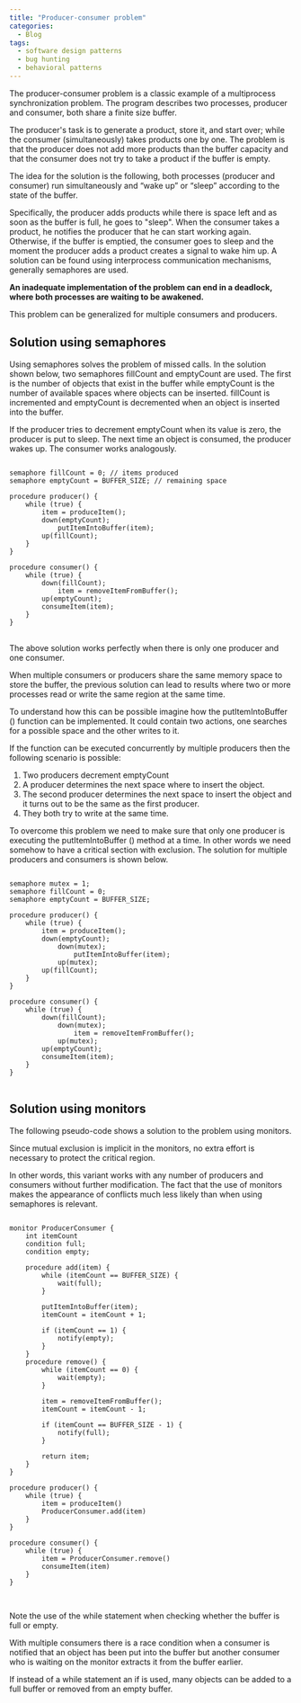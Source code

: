 ```yaml
---
title: "Producer-consumer problem"
categories:
  - Blog
tags:
  - software design patterns
  - bug hunting
  - behavioral patterns
---
```


The producer-consumer problem is a classic example of a multiprocess synchronization problem. The program describes two processes, producer and consumer, both share a finite size buffer. 

The producer's task is to generate a product, store it, and start over; while the consumer (simultaneously) takes products one by one. The problem is that the producer does not add more products than the buffer capacity and that the consumer does not try to take a product if the buffer is empty.

The idea for the solution is the following, both processes (producer and consumer) run simultaneously and “wake up” or “sleep” according to the state of the buffer. 

Specifically, the producer adds products while there is space left and as soon as the buffer is full, he goes to "sleep". When the consumer takes a product, he notifies the producer that he can start working again. Otherwise, if the buffer is emptied, the consumer goes to sleep and the moment the producer adds a product creates a signal to wake him up. A solution can be found using interprocess communication mechanisms, generally semaphores are used. 


<b>An inadequate implementation of the problem can end in a deadlock, where both processes are waiting to be awakened.</b>

This problem can be generalized for multiple consumers and producers.

<h2>Solution using semaphores</h2>

Using semaphores solves the problem of missed calls.
In the solution shown below, two semaphores fillCount and emptyCount are used. The first is the number of objects that exist in the buffer while emptyCount is the number of available spaces where objects can be inserted. fillCount is incremented and emptyCount is decremented when an object is inserted into the buffer. 

If the producer tries to decrement emptyCount when its value is zero, the producer is put to sleep. The next time an object is consumed, the producer wakes up. The consumer works analogously.

<pre>
<code>
semaphore fillCount = 0; // items produced
semaphore emptyCount = BUFFER_SIZE; // remaining space

procedure producer() {
    while (true) {
        item = produceItem();
        down(emptyCount);
            putItemIntoBuffer(item);
        up(fillCount);
    }
}

procedure consumer() {
    while (true) {
        down(fillCount);
            item = removeItemFromBuffer();
        up(emptyCount);
        consumeItem(item);
    }
}
</code>
</pre>

The above solution works perfectly when there is only one producer and one consumer. 

When multiple consumers or producers share the same memory space to store the buffer, the previous solution can lead to results where two or more processes read or write the same region at the same time. 

To understand how this can be possible imagine how the putItemIntoBuffer () function can be implemented. It could contain two actions, one searches for a possible space and the other writes to it. 

If the function can be executed concurrently by multiple producers then the following scenario is possible:

<ol>
<li>Two producers decrement emptyCount</li>
<li>A producer determines the next space where to insert the object.</li>
<li>The second producer determines the next space to insert the object and it turns out to be the same as the first producer.</li>
<li>They both try to write at the same time.</li>
</ol>

To overcome this problem we need to make sure that only one producer is executing the putItemIntoBuffer () method at a time. In other words we need somehow to have a critical section with exclusion. The solution for multiple producers and consumers is shown below.
<pre>
<code>
semaphore mutex = 1;
semaphore fillCount = 0;
semaphore emptyCount = BUFFER_SIZE;

procedure producer() {
    while (true) {
        item = produceItem();
        down(emptyCount);
            down(mutex);
                putItemIntoBuffer(item);
            up(mutex);
        up(fillCount);
    }
}

procedure consumer() {
    while (true) {
        down(fillCount);
            down(mutex);
                item = removeItemFromBuffer();
            up(mutex);
        up(emptyCount);
        consumeItem(item);
    }
}
</code>
</pre>


<h2>Solution using monitors</h2>

The following pseudo-code shows a solution to the problem using monitors. 

Since mutual exclusion is implicit in the monitors, no extra effort is necessary to protect the critical region.

In other words, this variant works with any number of producers and consumers without further modification. The fact that the use of monitors makes the appearance of conflicts much less likely than when using semaphores is relevant.

<pre>
<code>
monitor ProducerConsumer {
    int itemCount
    condition full;
    condition empty;

    procedure add(item) {
        while (itemCount == BUFFER_SIZE) {
            wait(full);
        }

        putItemIntoBuffer(item);
        itemCount = itemCount + 1;

        if (itemCount == 1) {
            notify(empty);
        }
    }
    procedure remove() {
        while (itemCount == 0) {
            wait(empty);
        }

        item = removeItemFromBuffer();
        itemCount = itemCount - 1;

        if (itemCount == BUFFER_SIZE - 1) {
            notify(full);
        }

        return item;
    }
}

procedure producer() {
    while (true) {
        item = produceItem()
        ProducerConsumer.add(item)
    }
}

procedure consumer() {
    while (true) {
        item = ProducerConsumer.remove()
        consumeItem(item)
    }
}

</code>
</pre>
Note the use of the while statement when checking whether the buffer is full or empty. 

With multiple consumers there is a race condition when a consumer is notified that an object has been put into the buffer but another consumer who is waiting on the monitor extracts it from the buffer earlier. 

If instead of a while statement an if is used, many objects can be added to a full buffer or removed from an empty buffer.